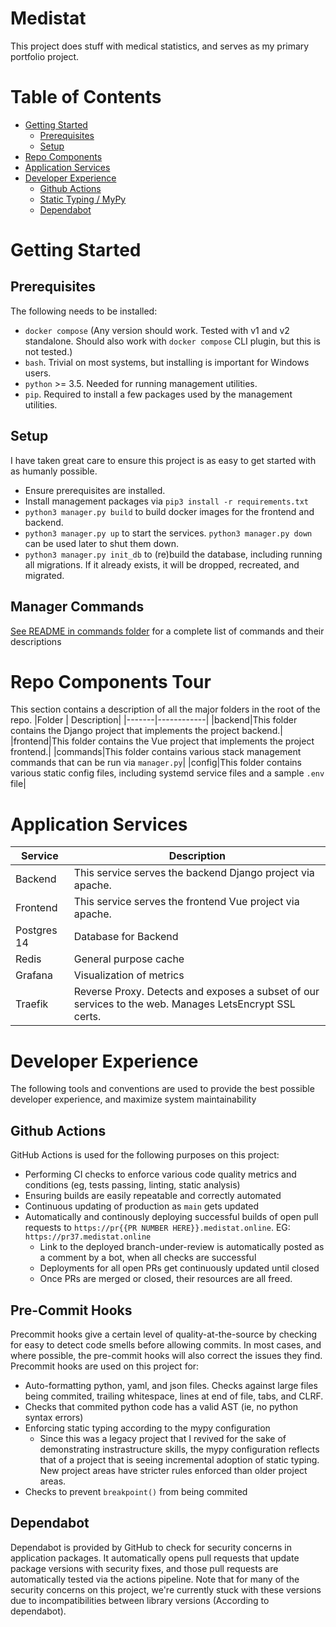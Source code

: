 # Medistat

This project does stuff with medical statistics, and serves as my
primary portfolio project.

# Table of Contents
- [Getting Started](#getting_started)
    - [Prerequisites](#prerequisites)
    - [Setup](#setup)
- [Repo Components](#repo)
- [Application Services](#services)
- [Developer Experience](#devexp)
    - [Github Actions](#actions)
    - [Static Typing / MyPy](mypy)
    - [Dependabot](#dependabot)

# Getting Started <a name="getting_started"></a>

## Prerequisites <a name="prerequisites"></a>
The following needs to be installed:
- `docker compose` (Any version should work. Tested with v1 and v2 standalone. Should also work with `docker compose` CLI plugin, but this is not tested.)
- `bash`. Trivial on most systems, but installing is important for Windows users.
- `python` >= 3.5. Needed for running management utilities.
- `pip`. Required to install a few packages used by the management utilities.

## Setup<a name="setup"></a>

I have taken great care to ensure this project is as easy to get started with as humanly possible.

- Ensure prerequisites are installed.
- Install management packages via `pip3 install -r requirements.txt`
- `python3 manager.py build` to build docker images for the frontend and backend.
- `python3 manager.py up` to start the services. `python3 manager.py down` can be used later to shut them down.
- `python3 manager.py init_db` to (re)build the database, including running all migrations. If it already exists, it will be dropped, recreated, and migrated.

## Manager Commands

[See README in commands folder](commands/README.md) for a complete list of commands and their descriptions

# Repo Components Tour <a name="repo"></a>

This section contains a description of all the major folders in the root of the repo.
|Folder | Description|
|-------|------------|
|backend|This folder contains the Django project that implements the project backend.|
|frontend|This folder contains the Vue project that implements the project frontend.|
|commands|This folder contains various stack management commands that can be run via `manager.py`|
|config|This folder contains various static config files, including systemd service files and a sample `.env` file|

# Application Services <a name="services"></a>
|Service|Description|
|-------|-----------|
|Backend|This service serves the backend Django project via apache.|
|Frontend|This service serves the frontend Vue project via apache.|
|Postgres 14| Database for Backend|
|Redis|General purpose cache|
|Grafana|Visualization of metrics|
|Traefik|Reverse Proxy. Detects and exposes a subset of our services to the web. Manages LetsEncrypt SSL certs.


# Developer Experience<a name="devexp"></a>

The following tools and conventions are used to provide the best possible developer experience, and maximize system maintainability

## Github Actions <a name="actions"></a>
GitHub Actions is used for the following purposes on this project:
- Performing CI checks to enforce various code quality metrics and conditions (eg, tests passing, linting, static analysis)
- Ensuring builds are easily repeatable and correctly automated
- Continuous updating of production as `main` gets updated
- Automatically and continously deploying successful builds of open pull requests to `https://pr{{PR NUMBER HERE}}.medistat.online`. EG: `https://pr37.medistat.online`
    - Link to the deployed branch-under-review is automatically posted as a comment by a bot, when all checks are successful
    - Deployments for all open PRs get continuously updated until closed
    - Once PRs are merged or closed, their resources are all freed.
## Pre-Commit Hooks
Precommit hooks give a certain level of quality-at-the-source by checking for easy to detect code smells before allowing commits. In most cases, and where possible, the pre-commit hooks will also correct the issues they find.
Precommit hooks are used on this project for:
- Auto-formatting python, yaml, and json files. Checks against large files being commited, trailing whitespace, lines at end of file, tabs, and CLRF.
- Checks that commited python code has a valid AST (ie, no python syntax errors)
- Enforcing static typing according to the mypy configuration
    - Since this was a legacy project that I revived for the sake of demonstrating instrastructure skills, the mypy configuration reflects that of a project that is seeing incremental adoption of static typing. New project areas have stricter rules enforced than older project areas.
- Checks to prevent `breakpoint()` from being commited

## Dependabot <a name="dependabot"></a>
Dependabot is provided by GitHub to check for security concerns in application packages. It automatically opens pull requests that update package versions with security fixes, and those pull requests are automatically tested via the actions pipeline. Note that for many of the security concerns on this project, we're currently stuck with these versions due to incompatibilities between library versions (According to dependabot).
